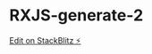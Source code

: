 # RXJS-generate-2

[Edit on StackBlitz ⚡️](https://stackblitz.com/edit/rxjs-generate-result-selector-qxmqye)